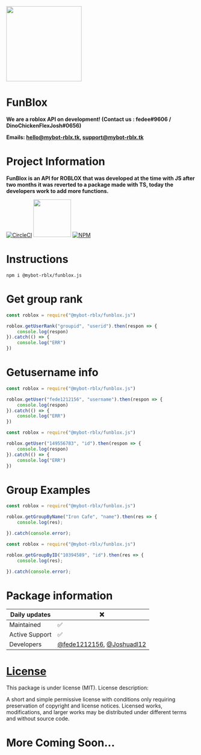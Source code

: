 
 <img src="https://i.ibb.co/QH6vbJP/20210717-185559-0000.png" width="200"/>

# FunBlox
**We are a roblox API on development! (Contact us : fedee#9606 / DinoChickenFlexJosh#0656)**

**Emails: hello@mybot-rblx.tk, support@mybot-rblx.tk**

# Project Information
**FunBlox is an API for ROBLOX that was developed at the time with JS after two months it was reverted to a package made with TS, today the developers work to add more functions.**


[![CircleCI](https://circleci.com/gh/mybot-rblx/FunBlox/tree/main.svg?style=svg)](https://circleci.com/gh/mybot-rblx/FunBlox/tree/main)   [<img src="https://img.shields.io/discord/776614395722989599.svg?style=for-the-badge" width="100"/>](https://discord.gg/3PjNrKW4h7)  [![NPM](https://nodei.co/npm/@mybot-rblx/funblox.js.png)](https://nodei.co/npm/@mybot-rblx/funblox.js/)




# Instructions

```
npm i @mybot-rblx/funblox.js
```
# Get group rank

```js
const roblox = require("@mybot-rblx/funblox.js")

roblox.getUserRank("groupid", "userid").then(respon => {
    console.log(respon)
}).catch(() => {
    console.log("ERR")
})
```

# Getusername info

```js
const roblox = require("@mybot-rblx/funblox.js")

roblox.getUser("fede1212156", "username").then(respon => {
    console.log(respon)
}).catch(() => {
    console.log("ERR")
})
```

```js
const roblox = require("@mybot-rblx/funblox.js")

roblox.getUser("149556783", "id").then(respon => {
    console.log(respon)
}).catch(() => {
    console.log("ERR")
})
```
# Group Examples

```js
const roblox = require("@mybot-rblx/funblox.js")

roblox.getGroupByName("Iron Cafe", "name").then(res => {
    console.log(res);

}).catch(console.error);
```

```js
const roblox = require("@mybot-rblx/funblox.js")

roblox.getGroupByID("10394589", "id").then(res => {
    console.log(res);

}).catch(console.error);

```

# Package information
| Daily updates | ❌ |
| ------- | ------ |
| Maintained | ✅ |
| Active Support | ✅|
| Developers | [@fede1212156](https://www.roblox.com/users/835364986/profile), [@Joshuadl12](https://www.roblox.com/users/156711358/profile) |

# [License](https://github.com/mybot-rblx/FunBlox/blob/main/LICENSE)
This package is under license (MIT).
License description:

A short and simple permissive license with conditions only requiring preservation of copyright and license notices. Licensed works, modifications, and larger works may be distributed under different terms and without source code.

# More Coming Soon...
